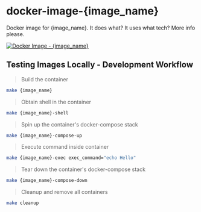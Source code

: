 # docker-image-{image_name}

Docker image for {image_name}. It does what? It uses what tech? More info please.

[![Docker Image - {image_name}](https://github.com/samis-group/docker-image-{image_name}/actions/workflows/build-image.yaml/badge.svg)](https://github.com/samis-group/docker-image-{image_name}/actions/workflows/build-image.yaml)

## Testing Images Locally - Development Workflow

> Build the container

```bash
make {image_name}
```

> Obtain shell in the container

```bash
make {image_name}-shell
```

> Spin up the container's docker-compose stack

```bash
make {image_name}-compose-up
```

> Execute command inside container

```bash
make {image_name}-exec exec_command="echo Hello"
```

> Tear down the container's docker-compose stack

```bash
make {image_name}-compose-down
```

> Cleanup and remove all containers

```bash
make cleanup
```
